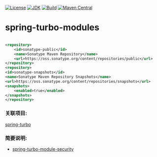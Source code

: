 [![License](http://img.shields.io/badge/License-Apache_2-red.svg?style=flat)](http://www.apache.org/licenses/LICENSE-2.0)
[![JDK](http://img.shields.io/badge/JDK-v8.0-yellow.svg)](http://www.oracle.com/technetwork/java/javase/downloads/index.html)
[![Build](http://img.shields.io/badge/Build-Maven_2-green.svg)](https://maven.apache.org/)
[![Maven Central](https://img.shields.io/maven-central/v/com.github.yingzhuo/spring-turbo.svg?label=Maven%20Central)](https://search.maven.org/search?q=g:%22com.github.yingzhuo%22%20AND%20a:%22spring-turbo%22)

# spring-turbo-modules

```xml

<repository>
    <id>sonatype-public</id>
    <name>Sonatype Maven Repository</name>
    <url>https://oss.sonatype.org/content/repositories/public</url>
</repository>
<repository>
<id>sonatype-snapshots</id>
<name>Sonatype Maven Repository Snapshots</name>
<url>https://oss.sonatype.org/content/repositories/snapshots</url>
<snapshots>
    <enabled>true</enabled>
</snapshots>
</repository>
```

### 关联项目:

[spring-turbo](https://github.com/yingzhuo/spring-turbo)

### 简要说明:

* [spring-turbo-module-security](./spring-turbo-module-security)